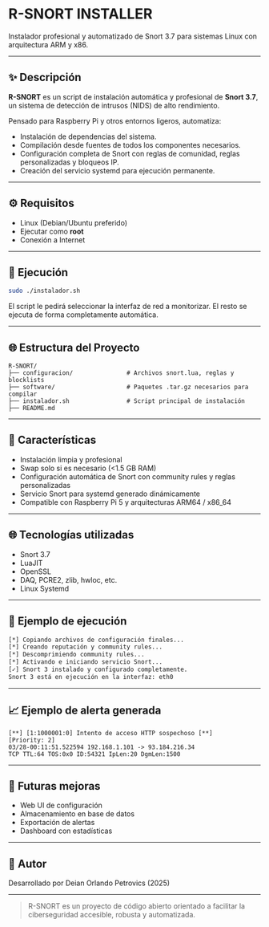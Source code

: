 # R-SNORT INSTALLER

Instalador profesional y automatizado de Snort 3.7 para sistemas Linux con arquitectura ARM y x86.

---

## ✨ Descripción
**R-SNORT** es un script de instalación automática y profesional de **Snort 3.7**, un sistema de detección de intrusos (NIDS) de alto rendimiento.

Pensado para Raspberry Pi y otros entornos ligeros, automatiza:
- Instalación de dependencias del sistema.
- Compilación desde fuentes de todos los componentes necesarios.
- Configuración completa de Snort con reglas de comunidad, reglas personalizadas y bloqueos IP.
- Creación del servicio systemd para ejecución permanente.

---

## ⚙️ Requisitos
- Linux (Debian/Ubuntu preferido)
- Ejecutar como **root**
- Conexión a Internet

---

## 🚀 Ejecución
```bash
sudo ./instalador.sh
```
El script le pedirá seleccionar la interfaz de red a monitorizar. El resto se ejecuta de forma completamente automática.

---

## 🌐 Estructura del Proyecto
```
R-SNORT/
├── configuracion/               # Archivos snort.lua, reglas y blocklists
├── software/                    # Paquetes .tar.gz necesarios para compilar
├── instalador.sh                # Script principal de instalación
├── README.md
```

---

## 🔧 Características
- Instalación limpia y profesional
- Swap solo si es necesario (<1.5 GB RAM)
- Configuración automática de Snort con community rules y reglas personalizadas
- Servicio Snort para systemd generado dinámicamente
- Compatible con Raspberry Pi 5 y arquitecturas ARM64 / x86_64

---

## 🌐 Tecnologías utilizadas
- Snort 3.7
- LuaJIT
- OpenSSL
- DAQ, PCRE2, zlib, hwloc, etc.
- Linux Systemd

---

## 🎯 Ejemplo de ejecución
```bash
[*] Copiando archivos de configuración finales...
[*] Creando reputación y community rules...
[*] Descomprimiendo community rules...
[*] Activando e iniciando servicio Snort...
[✓] Snort 3 instalado y configurado completamente.
Snort 3 está en ejecución en la interfaz: eth0
```

---

## 📈 Ejemplo de alerta generada
```
[**] [1:1000001:0] Intento de acceso HTTP sospechoso [**]
[Priority: 2]
03/28-00:11:51.522594 192.168.1.101 -> 93.184.216.34
TCP TTL:64 TOS:0x0 ID:54321 IpLen:20 DgmLen:1500
```

---

## 🚜 Futuras mejoras
- Web UI de configuración
- Almacenamiento en base de datos
- Exportación de alertas
- Dashboard con estadísticas

---

## 🙌 Autor
Desarrollado por Deian Orlando Petrovics (2025)

---

> R-SNORT es un proyecto de código abierto orientado a facilitar la ciberseguridad accesible, robusta y automatizada.

